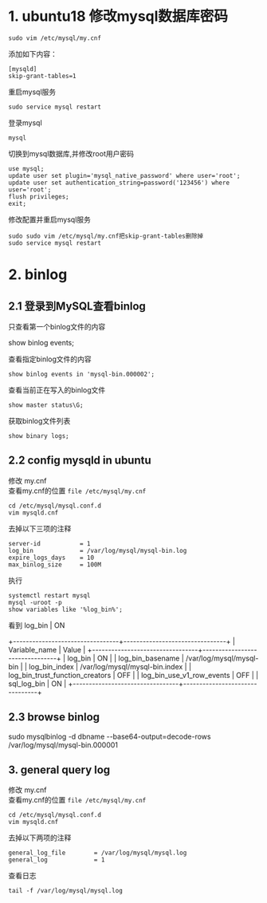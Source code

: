# 1. ubuntu18 修改mysql数据库密码
```
sudo vim /etc/mysql/my.cnf
```
添加如下内容：
```
[mysqld]
skip-grant-tables=1
```
重启mysql服务
```
sudo service mysql restart
```
登录mysql
```
mysql
```
切换到mysql数据库,并修改root用户密码
```
use mysql;
update user set plugin='mysql_native_password' where user='root';
update user set authentication_string=password('123456') where user='root';
flush privileges;
exit;
```
修改配置并重启mysql服务
```
sudo sudo vim /etc/mysql/my.cnf把skip-grant-tables删除掉
sudo service mysql restart
```
# 2. binlog

## 2.1 登录到MySQL查看binlog

只查看第一个binlog文件的内容
	
show binlog events;  

查看指定binlog文件的内容  

`show binlog events in 'mysql-bin.000002';`

查看当前正在写入的binlog文件  

`show master status\G;`

获取binlog文件列表  

`show binary logs;`

## 2.2 config mysqld in ubuntu

修改 my.cnf  
查看my.cnf的位置 `file /etc/mysql/my.cnf`  
```
cd /etc/mysql/mysql.conf.d
vim mysqld.cnf

```
去掉以下三项的注释

```
server-id       	= 1
log_bin         	= /var/log/mysql/mysql-bin.log
expire_logs_days    = 10
max_binlog_size   	= 100M
```
执行

```
systemctl restart mysql 
mysql -uroot -p
show variables like '%log_bin%';
```
看到 log_bin | ON

+---------------------------------+--------------------------------+
| Variable_name                   | Value                          |
+---------------------------------+--------------------------------+
| log_bin                         | ON                             |
| log_bin_basename                | /var/log/mysql/mysql-bin       |
| log_bin_index                   | /var/log/mysql/mysql-bin.index |
| log_bin_trust_function_creators | OFF                            |
| log_bin_use_v1_row_events       | OFF                            |
| sql_log_bin                     | ON                             |
+---------------------------------+--------------------------------+

## 2.3 browse binlog

sudo mysqlbinlog  -d dbname --base64-output=decode-rows  /var/log/mysql/mysql-bin.000001

## 3. general query log

修改 my.cnf  
查看my.cnf的位置 `file /etc/mysql/my.cnf`  
```
cd /etc/mysql/mysql.conf.d
vim mysqld.cnf

```
去掉以下两项的注释

```
general_log_file        = /var/log/mysql/mysql.log
general_log             = 1
```

查看日志

```
tail -f /var/log/mysql/mysql.log
```
